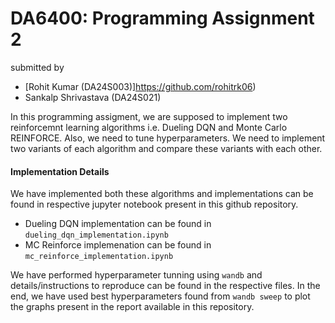 # DA6400: Programming Assignment 2
submitted by 
- [Rohit Kumar (DA24S003)]https://github.com/rohitrk06)
- Sankalp Shrivastava (DA24S021)

In this programming assigment, we are supposed to implement two reinforcemnt learning algorithms i.e. Dueling DQN and Monte Carlo REINFORCE. Also, we need to tune hyperparameters. We need to implement two variants of each algorithm and compare these variants with each other.

#### Implementation Details
We have implemented both these algorithms and implementations can be found in respective jupyter notebook present in this github repository. 
- Dueling DQN implementation can be found in `dueling_dqn_implementation.ipynb`
- MC Reinforce implemenation can be found in `mc_reinforce_implementation.ipynb`

We have performed hyperparameter tunning using `wandb` and details/instructions to reproduce can be found in the respective files. In the end, we have used best hyperparameters found from `wandb sweep` to plot the graphs present in the report available in this repository.
